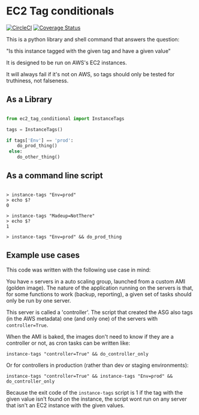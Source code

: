 # EC2 Tag conditionals
[![CircleCI](https://circleci.com/gh/DemocracyClub/ec2-tag-conditional/tree/master.svg?style=svg)](https://circleci.com/gh/DemocracyClub/ec2-tag-conditional/tree/master)
[![Coverage Status](https://coveralls.io/repos/github/DemocracyClub/ec2-tag-conditional/badge.svg?branch=master)](https://coveralls.io/github/DemocracyClub/ec2-tag-conditional?branch=master)



This is a python library and shell command that answers the question:

"Is this instance tagged with the given tag and have a given value"

It is designed to be run on AWS's EC2 instances.

It will always fail if it's not on AWS, so tags should only be tested for
truthiness, not falseness.



## As a Library


```python

from ec2_tag_conditional import InstanceTags

tags = InstanceTags()

if tags['Env'] == 'prod':
    do_prod_thing()
 else:
    do_other_thing()

```


## As a command line script

```shell

> instance-tags "Env=prod"
> echo $?
0

> instance-tags "Madeup=NotThere"
> echo $?
1

> instance-tags "Env=prod" && do_prod_thing

```

## Example use cases

This code was written with the following use case in mind:

You have `n` servers in a auto scaling group, launched from a custom
AMI (golden image). The nature of the application running on the
servers is that, for some functions to work (backup, reporting),
a given set of tasks should only be run by one server.

This server is called a 'controller'. The script that created the ASG
also tags (in the AWS metadata) one (and only one) of the servers
with `controller=True`.

When the AMI is baked, the images don't need to know if they are a
controller or not, as cron tasks can be written like:

`instance-tags "controller=True" && do_controller_only`

Or for controllers in production (rather than dev or staging
environments):

`instance-tags "controller=True" && instance-tags "Env=prod" && do_controller_only`

Because the exit code of the `instance-tags` script is 1 if the tag
with the given value isn't found on the instance, the script wont
run on any server that isn't an EC2 instance with the given values.
